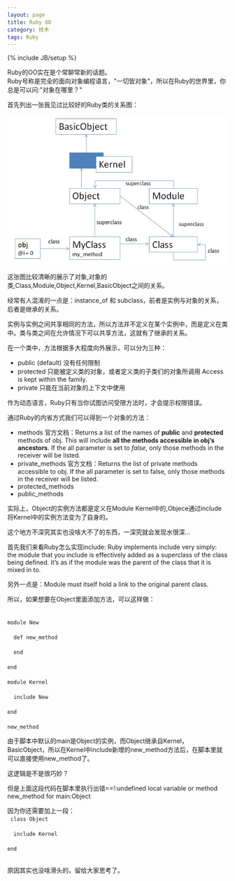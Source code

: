 ```yaml
---
layout: page  
title: Ruby OO   
category: 技术  
tags: Ruby   
---
```

{% include JB/setup %}

Ruby的OO实在是个常聊常新的话题。  
Ruby号称是完全的面向对象编程语言，"一切皆对象"，所以在Ruby的世界里，你总是可以问:"对象在哪里？"

首先列出一张我见过比较好的Ruby类的关系图：

![Ruby OO](/image/ruby_oo.jpg)

这张图比较清晰的展示了对象,对象的类,Class,Module,Object,Kernel,BasicObject之间的关系。

经常有人混淆的一点是：instance_of 和 subclass，前者是实例与对象的关系，后者是继承的关系。

实例与实例之间共享相同的方法，所以方法并不定义在某个实例中，而是定义在类中。类与类之间在允许情况下可以共享方法，这就有了继承的关系。

在一个类中，方法根据多大程度向外展示，可以分为三种：

- public (default)
没有任何限制
- protected
只能被定义类的对象，或者定义类的子类们的对象所调用
Access is kept within the family.
- private
只能在当前对象的上下文中使用

作为动态语言，Ruby只有当你试图访问受限方法时，才会提示权限错误。

通过Ruby的内省方式我们可以得到一个对象的方法：

- methods
官方文档：Returns a list of the names of **public** and **protected** methods of obj. This will include **all the methods accessible in obj’s ancestors**. If the all parameter is set to *false*, only those methods in the receiver will be listed.
- private_methods
官方文档：Returns the list of private methods accessible to obj. If the all parameter is set to false, only those methods in the receiver will be listed.
- protected_methods
- public_methods

实际上，Object的实例方法都是定义在Module Kernel中的,Objece通过include将Kernel中的实例方法变为了自身的。

这个地方不深究其实也没啥大不了的东西，一深究就会发现水很深...

首先我们来看Ruby怎么实现include:
Ruby implements include very simply: the module that you include is effectively added as a superclass of the class being defined. It’s as if the module was the parent of the class that it is mixed in to.

另外一点是：Module must itself hold a link to the original parent class.

所以，如果想要在Object里面添加方法，可以这样做：  
<code>  
module New  
&nbsp;&nbsp;def new\_method  
&nbsp;&nbsp;end  
end   
module Kernel  
&nbsp;&nbsp;include New  
end  
new_method
</code>

由于脚本中默认的main是Object的实例，而Object继承自Kernel，BasicObject，所以在Kernel中include新增的new\_method方法后，在脚本里就可以直接使用new_method了。  

这逻辑是不是很巧妙？

但是上面这段代码在脚本里执行出错==!:undefined local variable or method new_method for main:Object

因为你还需要加上一段：   
<code>
class Object   
&nbsp;&nbsp;include Kernel  
end  
</code>

原因其实也没啥滑头的，留给大家思考了。




